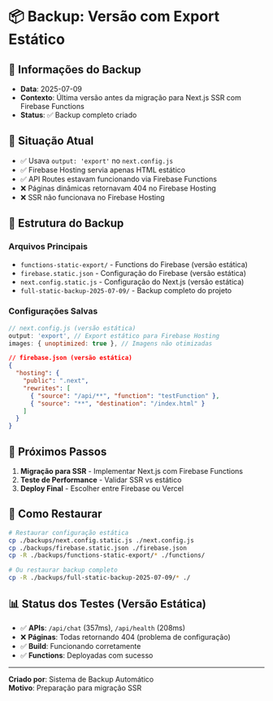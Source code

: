 # 📦 Backup: Versão com Export Estático

## 📅 Informações do Backup
- **Data**: 2025-07-09
- **Contexto**: Última versão antes da migração para Next.js SSR com Firebase Functions
- **Status**: ✅ Backup completo criado

## 🔧 Situação Atual
- ✅ Usava `output: 'export'` no `next.config.js`
- ✅ Firebase Hosting servia apenas HTML estático
- ✅ API Routes estavam funcionando via Firebase Functions
- ❌ Páginas dinâmicas retornavam 404 no Firebase Hosting
- ❌ SSR não funcionava no Firebase Hosting

## 📁 Estrutura do Backup

### Arquivos Principais
- `functions-static-export/` - Functions do Firebase (versão estática)
- `firebase.static.json` - Configuração do Firebase (versão estática)
- `next.config.static.js` - Configuração do Next.js (versão estática)
- `full-static-backup-2025-07-09/` - Backup completo do projeto

### Configurações Salvas
```javascript
// next.config.js (versão estática)
output: 'export', // Export estático para Firebase Hosting
images: { unoptimized: true }, // Imagens não otimizadas
```

```json
// firebase.json (versão estática)
{
  "hosting": {
    "public": ".next",
    "rewrites": [
      { "source": "/api/**", "function": "testFunction" },
      { "source": "**", "destination": "/index.html" }
    ]
  }
}
```

## 🚀 Próximos Passos
1. **Migração para SSR** - Implementar Next.js com Firebase Functions
2. **Teste de Performance** - Validar SSR vs estático
3. **Deploy Final** - Escolher entre Firebase ou Vercel

## 🔄 Como Restaurar
```bash
# Restaurar configuração estática
cp ./backups/next.config.static.js ./next.config.js
cp ./backups/firebase.static.json ./firebase.json
cp -R ./backups/functions-static-export/* ./functions/

# Ou restaurar backup completo
cp -R ./backups/full-static-backup-2025-07-09/* ./
```

## 📊 Status dos Testes (Versão Estática)
- ✅ **APIs**: `/api/chat` (357ms), `/api/health` (208ms)
- ❌ **Páginas**: Todas retornando 404 (problema de configuração)
- ✅ **Build**: Funcionando corretamente
- ✅ **Functions**: Deployadas com sucesso

---
**Criado por**: Sistema de Backup Automático  
**Motivo**: Preparação para migração SSR 
